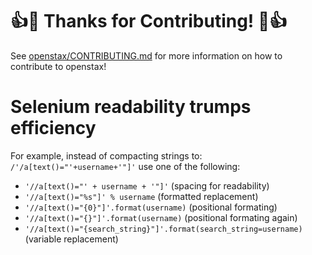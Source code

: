 # :+1::tada: Thanks for Contributing! :tada::+1:

See [openstax/CONTRIBUTING.md](https://github.com/openstax/napkin-notes/CONTRIBUTING.md) for more information on how to contribute to openstax!

# Selenium readability trumps efficiency

For example, instead of compacting strings to: `/'/a[text()="'+username+'"]'` use one of the following:

- `'//a[text()="' + username + '"]'`    (spacing for readability)
- `'//a[text()="%s"]' % username`    (formatted replacement)
- `'//a[text()="{0}"]'.format(username)`    (positional formating)
- `'//a[text()="{}"]'.format(username)`    (positional formating again)
- `'//a[text()="{search_string}"]'.format(search_string=username)`    (variable replacement)
